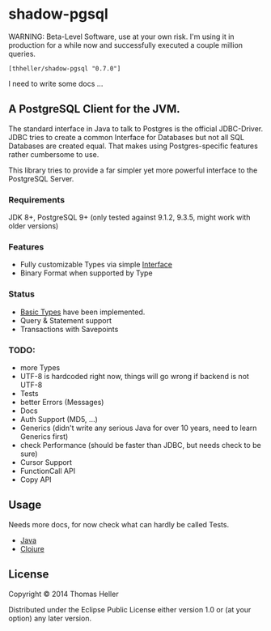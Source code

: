 # shadow-pgsql

WARNING: Beta-Level Software, use at your own risk. I'm using it in production for a while now and successfully executed a couple million queries.

```
[thheller/shadow-pgsql "0.7.0"]
```

I need to write some docs ...

## A PostgreSQL Client for the JVM.

The standard interface in Java to talk to Postgres is the official JDBC-Driver. JDBC tries to
create a common Interface for Databases but not all SQL Databases are created equal. That
makes using Postgres-specific features rather cumbersome to use.

This library tries to provide a far simpler yet more powerful interface to the PostgreSQL Server.

### Requirements

JDK 8+, PostgreSQL 9+ (only tested against 9.1.2, 9.3.5, might work with older versions)

### Features

- Fully customizable Types via simple [Interface](https://github.com/thheller/shadow-pgsql/blob/master/src/java/shadow/pgsql/TypeHandler.java)
- Binary Format when supported by Type

### Status

- [Basic Types](https://github.com/thheller/shadow-pgsql/tree/master/src/java/shadow/pgsql/types) have been implemented.
- Query & Statement support
- Transactions with Savepoints

### TODO:

- more Types
- UTF-8 is hardcoded right now, things will go wrong if backend is not UTF-8
- Tests
- better Errors (Messages)
- Docs
- Auth Support (MD5, ...)
- Generics (didn't write any serious Java for over 10 years, need to learn Generics first)
- check Performance (should be faster than JDBC, but needs check to be sure)
- Cursor Support
- FunctionCall API
- Copy API

## Usage

Needs more docs, for now check what can hardly be called Tests.

- [Java](https://github.com/thheller/shadow-pgsql/blob/master/test/shadow/pgsql/BasicTest.java)
- [Clojure](https://github.com/thheller/shadow-pgsql/blob/master/test/shadow/pgsql_test.clj)

## License

Copyright © 2014 Thomas Heller

Distributed under the Eclipse Public License either version 1.0 or (at
your option) any later version.
